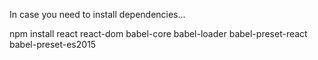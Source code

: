 In case you need to install dependencies...

npm install react react-dom babel-core babel-loader babel-preset-react babel-preset-es2015
